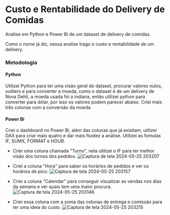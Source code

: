 # Custo e Rentabilidade do Delivery de Comidas

Análise em Python e Power Bi de um dataset de delivery de comidas.


Como o nome já diz, nessa analise trago o custo e rentabilidade de um delivery.

### Metodologia

#### Python 

Utilizei Python para ter uma visão geral do dataset,  procurar valores nulos, outliers e para converter a moeda, como o dataset é de um delivery de Nova Dehli, a moeda usada foi a indiana, então utilizei python para converter para dólar, por isso os valores podem parecer abaixo.
Criei mais três colunas com a conversão da moeda


#### Power Bi

Criei o dashboard no Power Bi, além das colunas que já existiam, utilizei DAX para criar mais quatro e dar mais fluidez a análise.
Utilizei as fomulas IF, SUMX, FORMAT e HOUR.
   - Criei uma coluna chamada "Turno", nela utilizei o IF para ter melhor visão dos turnos dos pedidos.
     ![Captura de tela 2024-05-25 203207](https://github.com/chernayavdova/delivery/assets/86575159/04c369a3-d190-4003-b7d4-47a3f361e378)

   - Criei a coluna "Hora" para saber os horários de pedidos e ver os horários de pico.
![Captura de tela 2024-05-25 203157](https://github.com/chernayavdova/delivery/assets/86575159/25bddb78-885f-4d16-b0e1-6fa6e7cb47e1)

   - Criei a coluna "Calendar" para conseguir visualizar as vendas nos dias da semana e ver quais tem uma maior procura.
![Captura de tela 2024-05-25 203146](https://github.com/chernayavdova/delivery/assets/86575159/7c1253ef-b7d7-45ea-adcc-c2872bd490cb)

   - Criei essa coluna com a soma das colunas de entrega e comissão para ter uma ideia do custo.
![Captura de tela 2024-05-25 203215](https://github.com/chernayavdova/delivery/assets/86575159/2590e97c-859e-4f41-8280-b907cfdbde58)
